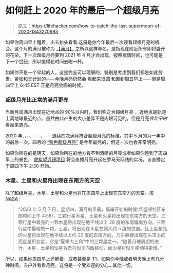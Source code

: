 # 如何赶上 2020 年的最后一个超级月亮

> 原文：<https://lifehacker.com/how-to-catch-the-last-supermoon-of-2020-1843270993>

如果你周四早上醒着，出去抬头看看:这将是你今年最后一次观看超级月亮的机会。这个月的满月被称为 [【满月】](https://www.prevention.com/life/a32355721/super-flower-moon-may-2020/) 之所以这样命名，是指现在附近所有即将盛开的花朵。下一次超级月亮要到 2021 年 4 月才会出现，按照疫情时间，也可能是下一个世纪，所以值得花时间去喝一杯。



如果你不是一个早起的人，这是完全可以理解的，特别是考虑到我们都是如此劳累、紧张和无计划的——今晚月亮仍然会 [看起来很圆](https://solarsystem.nasa.gov/news/1220/the-next-full-moon-is-a-supermoon-flower-moon/) 和直到周五早上——但是周四早上 6:45 EST 正是月亮会圆的时候。

### 超级月亮比正常的满月更亮

当新月或满月出现在近地点的 90%以内时，我们称之为超级月亮 ，近地点是轨道上离地球最近的点。虽然由此产生的大小差异不是肉眼可见的，但是月亮*会比平时*看起来更亮。

2020 年、、、、 — 、 — 连续四次满月符合超级月亮的标准，其中 5 月的为一年中的最后一次。四月的 [“粉色超级月亮”](https://vitals.lifehacker.com/dont-miss-tonights-pink-supermoon-1842730174) 是今年最亮的，但这一次也会非常明亮。

如果你所在的是阴天，如果你所在的地方看不到清晰的月亮或者如果你睡到了周四早上的景色， [虚拟望远镜项目](https://www.virtualtelescope.eu/webtv/) 将会直播月亮升起在罗马天际线的实况，该直播定于周四下午 2:30 开始。

### 木星、土星和火星将出现在东南方的天空

除了超级月亮，木星、土星和火星也将在周四早上出现在东南方的天空。按 [NASA](https://solarsystem.nasa.gov/news/1220/the-next-full-moon-is-a-supermoon-flower-moon/) :

> “2020 年 5 月 7 日，星期四，满月的早晨，晨曦开始的时候(华盛顿特区东部时间上午 4:58)，三颗行星木星、土星和火星将出现在东南方的天空。三颗行星中最亮的一颗木星将出现在地平线以上 28 度的东南偏南方向。三颗行星中最暗的一颗，土星，将出现在木星左侧大约 5 度的位置。比土星稍亮的火星将出现在地平线以上约 22 度的东南方向。几乎直接出现在头顶上的亮星是织女星，它是“夏季大三角”中的三颗星之一。“随着月球周期的进行，木星、土星和恒星背景将似乎向西移动，而火星将似乎移动得更慢。”

所以，如果你周四早上还醒着，或者甚至是 T1，如果你今晚或者明天晚上有几分钟时间，去户外看看月亮。这将是一个受欢迎的分心...其他一切。